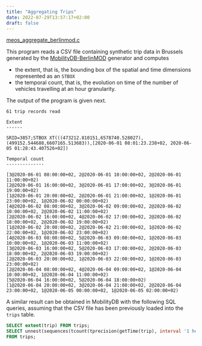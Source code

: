 ```yaml
---
title: "Aggregating Trips"
date: 2022-07-29T13:57:17+02:00
draft: false
---
```


[meos_aggregate_berlinmod.c](https://github.com/MobilityDB/MobilityDB/blob/develop/meos/examples/09_meos_aggregate_berlinmod.c)

This program reads a CSV file containing synthetic trip data in Brussels generated by the [MobilityDB-BerlinMOD](https://github.com/MobilityDB/MobilityDB-BerlinMOD) generator and computes 
  *  the extent, that is, the bounding box of the spatial and time dimensions represented as an `STBOX`
  *  the temporal count, that is, the evolution on time of the number of vehicles travelling at an hour granularity.

The output of the program is given next.
```
61 trip records read

Extent
------

SRID=3857;STBOX XT(((473212.810151,6578740.528027),(499152.544688,6607165.513683)),[2020-06-01 08:01:23.238+02, 2020-06-05 01:28:43.407526+02])

Temporal count
--------------

[3@2020-06-01 08:00:00+02, 2@2020-06-01 10:00:00+02, 2@2020-06-01 11:00:00+02)
[2@2020-06-01 16:00:00+02, 3@2020-06-01 17:00:00+02, 3@2020-06-01 19:00:00+02)
[1@2020-06-01 20:00:00+02, 2@2020-06-01 21:00:00+02, 1@2020-06-01 23:00:00+02, 1@2020-06-02 00:00:00+02)
[4@2020-06-02 08:00:00+02, 3@2020-06-02 09:00:00+02, 2@2020-06-02 10:00:00+02, 2@2020-06-02 11:00:00+02)
[2@2020-06-02 16:00:00+02, 4@2020-06-02 17:00:00+02, 2@2020-06-02 18:00:00+02, 2@2020-06-02 19:00:00+02)
[1@2020-06-02 20:00:00+02, 2@2020-06-02 21:00:00+02, 1@2020-06-02 22:00:00+02, 1@2020-06-02 23:00:00+02)
[4@2020-06-03 08:00:00+02, 5@2020-06-03 09:00:00+02, 1@2020-06-03 10:00:00+02, 1@2020-06-03 11:00:00+02)
[3@2020-06-03 16:00:00+02, 5@2020-06-03 17:00:00+02, 2@2020-06-03 18:00:00+02, 2@2020-06-03 19:00:00+02)
[2@2020-06-03 20:00:00+02, 1@2020-06-03 22:00:00+02, 1@2020-06-03 23:00:00+02)
[2@2020-06-04 08:00:00+02, 4@2020-06-04 09:00:00+02, 1@2020-06-04 10:00:00+02, 1@2020-06-04 11:00:00+02)
[5@2020-06-04 16:00:00+02, 5@2020-06-04 18:00:00+02)
[1@2020-06-04 20:00:00+02, 3@2020-06-04 21:00:00+02, 2@2020-06-04 23:00:00+02, 1@2020-06-05 00:00:00+02, 1@2020-06-05 02:00:00+02)
```

A similar result can be obtained in MobilityDB with the following SQL queries, assuming that the CSV file has been previously loaded into the `trips` table.
```sql
SELECT extent(trip) FROM trips;
SELECT unnest(sequences(tcount(tprecision(getTime(trip), interval '1 hour', timestamptz '2020-06-01'))))
FROM trips;
```




